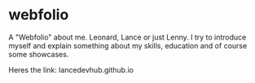 # webfolio
A "Webfolio" about me. Leonard, Lance or just Lenny. I try to introduce myself and explain something about my skills, education and of course some showcases. 

Heres the link: lancedevhub.github.io
